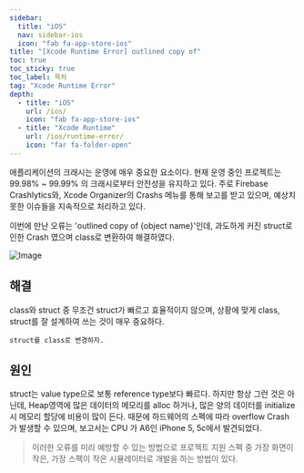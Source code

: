 ```yaml
---
sidebar:
  title: "iOS"
  nav: sidebar-ios
  icon: "fab fa-app-store-ios"
title: "[Xcode Runtime Error] outlined copy of"
toc: true
toc_sticky: true
toc_label: 목차
tag: "Xcode Runtime Error"
depth:
  - title: "iOS"
    url: /ios/
    icon: "fab fa-app-store-ios"
  - title: "Xcode Runtime"
    url: /ios/runtime-error/
    icon: "far fa-folder-open"
---
```

애플리케이션의 크래시는 운영에 매우 중요한 요소이다. 현재 운영 중인 프로젝트는 99.98% ~ 99.99% 의 크래시로부터 안전성을 유지하고 있다. 주로 Firebase Crashlytics와, Xcode Organizer의 Crashs 메뉴를 통해 보고를 받고 있으며, 예상치 못한 이슈들을 지속적으로 처리하고 있다.  

이번에 만난 오류는 'outlined copy of {object name}'인데, 과도하게 커진 struct로 인한 Crash 였으며 class로 변환하여 해결하였다.

![Image](https://drive.google.com/uc?export=view&id=1oKXI-c5RG4O0oVeslUz65wZBeCWMZ-4y)  

## 해결
class와 struct 중 무조건 struct가 빠르고 효율적이지 않으며, 상황에 맞게 class, struct를 잘 설계하여 쓰는 것이 매우 중요하다.
```
struct를 class로 변경하자.
```

## 원인
struct는 value type으로 보통 reference type보다 빠르다. 하지만 항상 그런 것은 아닌데, Heap영역에 많은 데이터의 메모리를 alloc 하거나, 많은 양의 데이터를 initialize 시 메모리 할당에 비용이 많이 든다. 때문에 하드웨어의 스펙에 따라 overflow Crash가 발생할 수 있으며, 보고서는 CPU 가 A6인 iPhone 5, 5c에서 발견되었다. 

> 이러한 오류를 미리 예방할 수 있는 방법으로 프로젝트 지원 스펙 중 가장 화면이 작은, 가장 스펙이 작은 시뮬레이터로 개발을 하는 방법이 있다.

